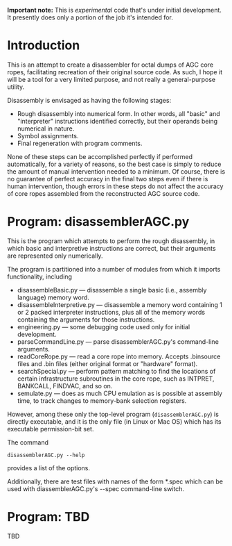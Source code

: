 **Important note:**  This is *experimental* code that's under initial development.  It presently does only a portion of the job it's intended for.

# Introduction

This is an attempt to create a disassembler for octal dumps of AGC core ropes, facilitating recreation of their original source code.  As such, I hope it will be a tool for a very limited purpose, and not really a general-purpose utility.

Disassembly is envisaged as having the following stages:

  * Rough disassembly into numerical form.  In other words, all "basic" and "interpreter" instructions identified correctly, but their operands being numerical in nature.
  * Symbol assignments.
  * Final regeneration with program comments.

None of these steps can be accomplished perfectly if performed automatically, for a variety of reasons, so the best case is simply to reduce the amount of manual intervention needed to a minimum.  Of course, there is no guarantee of perfect accuracy in the final two steps even if there is human intervention, though errors in these steps do not affect the accuracy of core ropes assembled from the reconstructed AGC source code.

# Program: disassemblerAGC.py

This is the program which attempts to perform the rough disassembly, in which basic and interpretive instructions are correct, but their arguments are represented only numerically.

The program is partitioned into a number of modules from which it imports functionality, including

  * disassembleBasic.py &mdash; disassemble a single basic (i.e., assembly language) memory word.
  * disassembleInterpretive.py &mdash; disassemble a memory word containing 1 or 2 packed interpreter instructions, plus all of the memory words containing the arguments for those instructions.
  * engineering.py &mdash; some debugging code used only for initial development.
  * parseCommandLine.py &mdash; parse disassemblerAGC.py's command-line arguments.
  * readCoreRope.py &mdash; read a core rope into memory.  Accepts .binsource files and .bin files (either original format or "hardware" format).
  * searchSpecial.py &mdash; perform pattern matching to find the locations of certain infrastructure subroutines in the core rope, such as INTPRET, BANKCALL, FINDVAC, and so on.
  * semulate.py &mdash; does as much CPU emulation as is possible at assembly time, to track changes to memory-bank selection registers.

However, among these only the top-level program (`disassemblerAGC.py`) is directly executable, and it is the only file (in Linux or Mac OS) which has its executable permission-bit set.

The command

    disassemblerAGC.py --help

provides a list of the options.

Additionally, there are test files with names of the form *.spec which can be used with diassemblerAGC.py's --spec command-line switch.

# Program: TBD

TBD